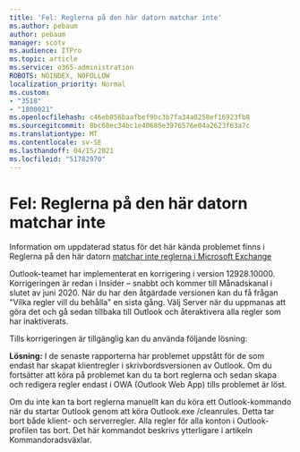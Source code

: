 ```yaml
---
title: 'Fel: Reglerna på den här datorn matchar inte'
ms.author: pebaum
author: pebaum
manager: scotv
ms.audience: ITPro
ms.topic: article
ms.service: o365-administration
ROBOTS: NOINDEX, NOFOLLOW
localization_priority: Normal
ms.custom:
- "3518"
- "1800021"
ms.openlocfilehash: c46eb856baafbef9bc3b7fa34a0258ef16923fb8
ms.sourcegitcommit: 8bc60ec34bc1e40685e3976576e04a2623f63a7c
ms.translationtype: MT
ms.contentlocale: sv-SE
ms.lasthandoff: 04/15/2021
ms.locfileid: "51782970"
---
```

# <a name="error-the-rules-on-this-computer-do-not-match"></a>Fel: Reglerna på den här datorn matchar inte

Information om uppdaterad status för det här kända problemet finns i Reglerna på den här datorn [matchar inte reglerna i Microsoft Exchange](https://support.office.com/article/d032e037-b224-429e-b325-633afde9b5f0)

Outlook-teamet har implementerat en korrigering i version 12928.10000. Korrigeringen är redan i Insider – snabbt och kommer till Månadskanal i slutet av juni 2020. När du har den åtgärdade versionen kan du få frågan "Vilka regler vill du behålla" en sista gång. Välj Server när du uppmanas att göra det och gå sedan tillbaka till Outlook och återaktivera alla regler som har inaktiverats.

Tills korrigeringen är tillgänglig kan du använda följande lösning:

**Lösning:** I de senaste rapporterna har problemet uppstått för de som endast har skapat klientregler i skrivbordsversionen av Outlook. Om du fortsätter att köra på problemet kan du ta bort reglerna och sedan skapa och redigera regler endast i OWA (Outlook Web App) tills problemet är löst.

Om du inte kan ta bort reglerna manuellt kan du köra ett Outlook-kommando när du startar Outlook genom att köra Outlook.exe /cleanrules. Detta tar bort både klient- och serverregler. Alla regler för alla konton i Outlook-profilen tas bort. Det här kommandot beskrivs ytterligare i artikeln Kommandoradsväxlar.

